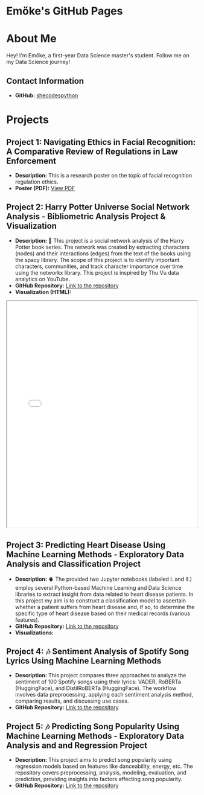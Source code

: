 # Emőke's GitHub Pages


# About Me

Hey! I'm Emőke, a first-year Data Science master's student. Follow me on my Data Science journey!

## Contact Information

- **GitHub:** [shecodespython](https://github.com/shecodespython)

# Projects

## Project 1: Navigating Ethics in Facial Recognition: A Comparative Review of Regulations in Law Enforcement
- **Description:** This is a research poster on the topic of facial recognition regulation ethics.
- **Poster (PDF):** [View PDF](files/Ethics_Final_Project_Poster_Rafain_Emoke.pdf)

## Project 2: Harry Potter Universe Social Network Analysis - Bibliometric Analysis Project & Visualization
- **Description:** 🧙 This project is a social network analysis of the Harry Potter book series. The network was created by extracting characters (nodes) and their interactions (edges) from the text of the books using the spacy library. The scope of this project is to identify important characters, communities, and track character importance over time using the networkx library. This project is inspired by Thu Vu data analytics on YouTube.
- **GitHub Repository:** [Link to the repository](https://github.com/shecodespython/harry-potter-network-analysis)
- **Visualization (HTML):** <!--[View HTML](files/harry_potter_universe_communities.html)-->
<iframe src="files/harry_potter_universe_communities.html" width="100%" height="600px"></iframe>

## Project 3: Predicting Heart Disease Using Machine Learning Methods - Exploratory Data Analysis and Classification Project
- **Description:** 🫀 The provided two Jupyter notebooks (labeled I. and II.) employ several Python-based Machine Learning and Data Science libraries to extract insight from data related to heart disease patients. In this project my aim is to construct a classification model to ascertain whether a patient suffers from heart disease and, if so, to determine the specific type of heart disease based on their medical records (various features).
- **GitHub Repository:** [Link to the repository](https://github.com/shecodespython/heart-disease-prediction)
- **Visualizations:** 

<div class="slideshow-container">
    <div class="mySlides fade">
        <img src="files/heart_disease_clf/max_heart_rate.png" style="width:100%">
    </div>
    <div class="mySlides fade">
        <img src="files/heart_disease_clf/heart_disease_by_gender.png" style="width:100%">
    </div>
    <div class="mySlides fade">
        <img src="files/heart_disease_clf/resting_blood_pressure_by_age.png" style="width:100%">
    </div>
    <div class="mySlides fade">
        <img src="files/heart_disease_clf/thalium_stress.png" style="width:100%">
    </div>
    <div class="mySlides fade">
        <img src="files/heart_disease_clf/age_vs_chol.png" style="width:100%">
    </div>
    <div class="mySlides fade">
        <img src="files/heart_disease_clf/chol_vs_max_heart_rate.png" style="width:100%">
    </div>
    <div class="mySlides fade">
        <img src="files/heart_disease_clf/imp_rez_1.png" style="width:100%">
    </div>
    <div class="mySlides fade">
        <img src="files/heart_disease_clf/imp_rez_2.png" style="width:100%">
    </div>
    <div class="mySlides fade">
        <img src="files/heart_disease_clf/baseline_accuracies.png" style="width:100%">
    </div>
    <div class="mySlides fade">
        <img src="files/heart_disease_clf/c_value.png" style="width:100%">
    </div>
</div>

## Project 4: 🎶 Sentiment Analysis of Spotify Song Lyrics Using Machine Learning Methods
- **Description:** This project compares three approaches to analyze the sentiment of 100 Spotify songs using their lyrics: VADER, RoBERTa (HuggingFace), and DistilRoBERTa (HuggingFace). The workflow involves data preprocessing, applying each sentiment analysis method, comparing results, and discussing use cases.
- **GitHub Repository:** [Link to the repository](https://github.com/shecodespython/sentiment-analysis-of-spotify-song-lyrics)

## Project 5: 🎶 Predicting Song Popularity Using Machine Learning Methods - Exploratory Data Analysis and and Regression Project
- **Description:** This project aims to predict song popularity using regression models based on features like danceability, energy, etc. The repository covers preprocessing, analysis, modeling, evaluation, and prediction, providing insights into factors affecting song popularity.
- **GitHub Repository:** [Link to the repository](https://github.com/shecodespython/song-popularity-prediction/tree/main)

<style>
.iframe-container {
    display: flex;
    width: 100%;
    gap: 10px; /* Optional: Adds space between iframes */
    justify-content: center; /* Center the iframes horizontally */
}

.iframe-container iframe {
    flex: 1;
    max-width: 600px; /* Maximum width in pixels */
    max-height: 400px; /* Maximum height in pixels */
    width: 100%;
    height: auto;
    border: none; /* Remove border if desired */
}

.slideshow-container {
    max-width: 1000px;
    position: relative;
    margin: auto;
}

.mySlides {
    display: none;
}

.mySlides img {
    display: block;
    margin: auto;
    max-width: 100%;
    height: auto;
}

.fade {
    -webkit-animation-name: fade;
    -webkit-animation-duration: 1.5s;
    animation-name: fade;
    animation-duration: 1.5s;
}

@-webkit-keyframes fade {
    from {opacity: .4}
    to {opacity: 1}
}

@keyframes fade {
    from {opacity: .4}
    to {opacity: 1}
}
</style>

<script>
    let slideIndex = 0;
    showSlides();

    function showSlides() {
        let i;
        let slides = document.getElementsByClassName("mySlides");
        for (i = 0; i < slides.length; i++) {
            slides[i].style.display = "none";
        }
        slideIndex++;
        if (slideIndex > slides.length) {slideIndex = 1}
        slides[slideIndex-1].style.display = "block";
        setTimeout(showSlides, 2000); // Change image every 2 seconds
    }
</script>

